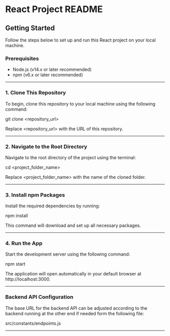 # React Project README

## Getting Started

Follow the steps below to set up and run this React project on your local machine.

### Prerequisites
- Node.js (v14.x or later recommended)
- npm (v6.x or later recommended)

---

### 1. Clone This Repository
To begin, clone this repository to your local machine using the following command:

git clone <repository_url>


Replace <repository_url> with the URL of this repository.

---

### 2. Navigate to the Root Directory
Navigate to the root directory of the project using the terminal:

cd <project_folder_name>


Replace <project_folder_name> with the name of the cloned folder.

---

### 3. Install npm Packages
Install the required dependencies by running:

npm install


This command will download and set up all necessary packages.

---

### 4. Run the App
Start the development server using the following command:

npm start


The application will open automatically in your default browser at http://localhost:3000.

---

### Backend API Configuration
The base URL for the backend API can be adjusted according to the backend running at the other end if needed form the following file:


src/constants/endpoints.js



---


